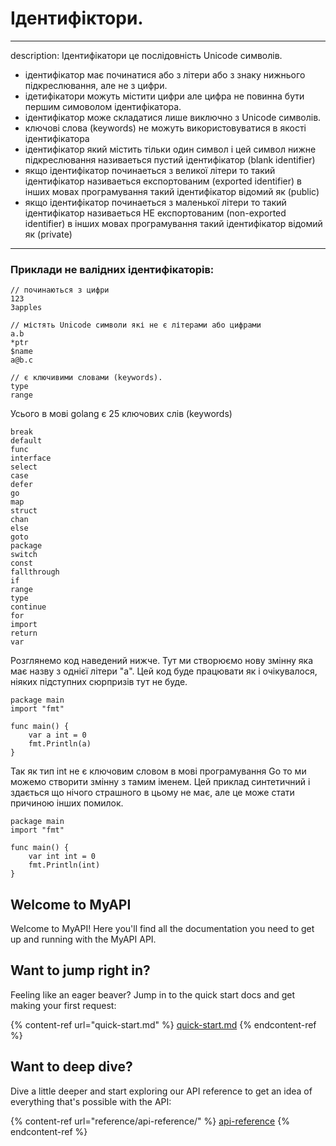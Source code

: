 # Ідентифіктори.
---
description: Ідентифікатори це послідовність Unicode  символів.
* ідентифікатор має починатися або з літери або з знаку нижнього підкреслювання, але не з цифри.
* ідетифікатори можуть містити цифри але цифра не повинна бути першим симоволом ідентифікатора. 
* ідентифікатор може складатися лише виключно з Unicode символів.
* ключові слова (keywords) не можуть використовуватися в якості ідентифікатора
* ідентифікатор який містить тільки один символ і цей символ нижне підкреслювання називаеться пустий ідентифікатор (blank identifier)
* якщо ідентифікатор починаеться з великої літери то такий ідентифікатор називаеться експортованим (exported identifier) в інших мовах програмування такий ідентифікатор відомий як (public)
* якщо ідентифікатор починаеться з маленької літери то такий ідентифікатор називаеться НЕ експортованим (non-exported identifier) в інших мовах програмування такий ідентифікатор відомий як (private)
---

### Приклади не валідних ідентифікаторів:
```golang
// починаються з цифри
123
3apples

// містять Unicode символи які не є літерами або цифрами
a.b
*ptr
$name
a@b.c

// є ключивими словами (keywords).
type
range
```

Усього в мові golang є 25 ключових слів (keywords)
```golang showLineNumbers
break     
default      
func    
interface  
select
case      
defer        
go      
map        
struct
chan      
else         
goto    
package    
switch
const     
fallthrough  
if      
range      
type
continue  
for          
import  
return     
var
```

 Розглянемо код наведений нижче. Тут ми створюємо нову змінну яка має назву з однієї літери "a". Цей код буде працювати як і очікувалося, ніяких підступних сюрпризів тут не буде.

```golang
package main
import "fmt"

func main() {
	var a int = 0
	fmt.Println(a)
}
```
Так як тип int не є ключовим словом в мові програмування Go то ми можемо створити змінну з тамим іменем. Цей приклад синтетичний і здається що нічого страшного в цьому не має, але це може стати причиною інших помилок.

```golang
package main
import "fmt"

func main() {
	var int int = 0
	fmt.Println(int)
}
```



## Welcome to MyAPI

Welcome to MyAPI! Here you'll find all the documentation you need to get up and running with the MyAPI API.

## Want to jump right in?

Feeling like an eager beaver? Jump in to the quick start docs and get making your first request:

{% content-ref url="quick-start.md" %}
[quick-start.md](quick-start.md)
{% endcontent-ref %}

## Want to deep dive?

Dive a little deeper and start exploring our API reference to get an idea of everything that's possible with the API:

{% content-ref url="reference/api-reference/" %}
[api-reference](reference/api-reference/)
{% endcontent-ref %}
